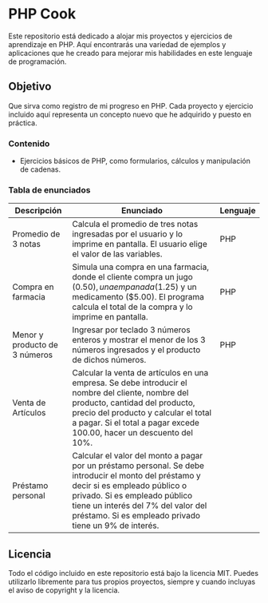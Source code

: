 # PHP Cook 

 Este repositorio está dedicado a alojar mis proyectos y ejercicios de aprendizaje en PHP. Aquí encontrarás una variedad de ejemplos y aplicaciones que he creado para mejorar mis habilidades en este lenguaje de programación. 

## Objetivo 
Que sirva como registro de mi progreso en PHP. Cada proyecto y ejercicio incluido aquí representa un concepto nuevo que he adquirido y puesto en práctica. 


### Contenido 

- Ejercicios básicos de PHP, como formularios, cálculos y manipulación de cadenas.

### Tabla de enunciados

| Descripción                                         | Enunciado                                                                                                                                                                                                                                                                                 | Lenguaje |
|-----------------------------------------------------|-------------------------------------------------------------------------------------------------------------------------------------------------------------------------------------------------------------------------------------------------------------------------------------------|----------|
| Promedio de 3 notas                                | Calcula el promedio de tres notas ingresadas por el usuario y lo imprime en pantalla. El usuario elige el valor de las variables.                                                                                                                                                        | PHP      |
| Compra en farmacia                                 | Simula una compra en una farmacia, donde el cliente compra un jugo ($0.50), una empanada ($1.25) y un medicamento ($5.00). El programa calcula el total de la compra y lo imprime en pantalla.                                                                                      | PHP      |
    Menor y producto de 3 números  | Ingresar por teclado 3 números enteros y mostrar el menor de los 3 números ingresados y el producto de dichos números. | PHP | 
| Venta de Artículos | Calcular la venta de artículos en una empresa. Se debe introducir el nombre del cliente, nombre del producto, cantidad del producto, precio del producto y calcular el total a pagar. Si el total a pagar excede 100.00, hacer un descuento del 10%. | 
| Préstamo personal | Calcular el valor del monto a pagar por un préstamo personal. Se debe introducir el monto del préstamo y decir si es empleado público o privado. Si es empleado público tiene un interés del 7% del valor del préstamo. Si es empleado privado tiene un 9% de interés. |

## Licencia
Todo el código incluido en este repositorio está bajo la licencia MIT. Puedes utilizarlo libremente para tus propios proyectos, siempre y cuando incluyas el aviso de copyright y la licencia.
